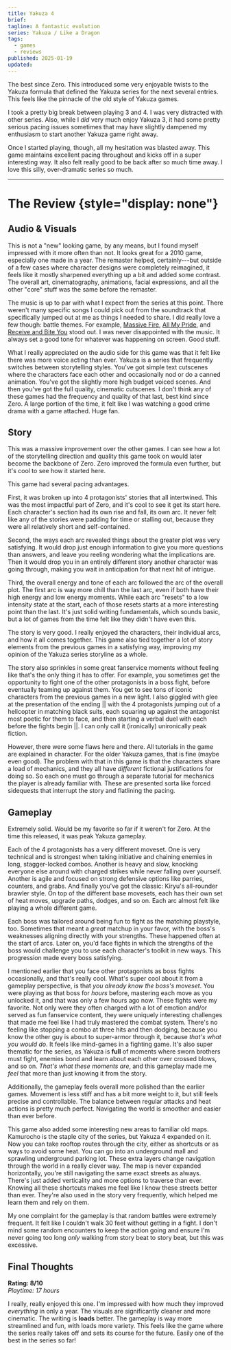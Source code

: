 ```yaml
---
title: Yakuza 4
brief:
tagline: A fantastic evolution
series: Yakuza / Like a Dragon
tags:
  - games
  - reviews
published: 2025-01-19
updated:
---
```


The best since Zero. This introduced some very enjoyable twists to the Yakuza
formula that defined the Yakuza series for the next several entries. This feels
like the pinnacle of the old style of Yakuza games.

I took a pretty big break between playing 3 and 4. I was very distracted with
other series. Also, while I _did_ very much enjoy Yakuza 3, it had some pretty
serious pacing issues sometimes that may have slightly dampened my enthusiasm to
start another Yakuza game right away.

Once I started playing, though, all my hesitation was blasted away. This game
maintains excellent pacing throughout and kicks off in a super interesting way.
It also felt really good to be back after so much time away. I love this silly,
over-dramatic series so much.

---

# The Review {style="display: none"}

## Audio & Visuals

This is not a "new" looking game, by any means, but I found myself impressed
with it more often than not. It looks great for a 2010 game, especially one made
in a year. The remaster helped, certainly---but outside of a few cases where
character designs were completely reimagined, it feels like it mostly sharpened
everything up a bit and added some contrast. The overall art, cinematography,
animations, facial expressions, and all the other "core" stuff was the same
before the remaster.

The music is up to par with what I expect from the series at this point. There
weren't many specific songs I could pick out from the soundtrack that
specifically jumped out at me as things I needed to share. I did really love a
few though: battle themes. For example,
[Massive Fire](https://youtu.be/rn5RcTcDVHA),
[All My Pride](https://youtu.be/sMDlWf3QB0I), and
[Receive and Bite You](https://youtu.be/3OjillYVV6Y) stood out. I was never
disappointed with the music. It always set a good tone for whatever was
happening on screen. Good stuff.

What I really appreciated on the audio side for this game was that it felt like
there was more voice acting than ever. Yakuza is a series that frequently
switches between storytelling styles. You've got simple text cutscenes where the
characters face each other and occasionally nod or do a canned animation. You've
got the slightly more high budget voiced scenes. And then you've got the full
quality, cinematic cutscenes. I don't think any of these games had the frequency
and quality of that last, best kind since Zero. A large portion of the time, it
felt like I was watching a good crime drama with a game attached. Huge fan.

## Story

This was a massive improvement over the other games. I can see how a lot of the
storytelling direction and quality this game took on would later become the
backbone of Zero. Zero improved the formula even further, but it's cool to see
how it started here.

This game had several pacing advantages.

First, it was broken up into 4 protagonists' stories that all intertwined. This
was the most impactful part of Zero, and it's cool to see it get its start here.
Each character's section had its own rise and fall, its own arc. It never felt
like any of the stories were padding for time or stalling out, because they were
all relatively short and self-contained.

Second, the ways each arc revealed things about the greater plot was very
satisfying. It would drop just enough information to give you more questions
than answers, and leave you reeling wondering what the implications are. Then it
would drop you in an entirely different story another character was going
through, making you wait in anticipation for that next hit of intrigue.

Third, the overall energy and tone of each arc followed the arc of the overall
plot. The first arc is way more chill than the last arc, even if both have their
high energy and low energy moments. While each arc "resets" to a low intensity
state at the start, each of those resets starts at a more interesting point than
the last. It's just solid writing fundamentals, which sounds basic, but a lot of
games from the time felt like they didn't have even this.

The story is very good. I really enjoyed the characters, their individual arcs,
and how it all comes together. This game also tied together a lot of story
elements from the previous games in a satisfying way, improving my opinion of
the Yakuza series storyline as a whole.

The story also sprinkles in some great fanservice moments without feeling like
that's the only thing it has to offer. For example, you sometimes get the
opportunity to fight one of the other protagonists in a boss fight, before
eventually teaming up against them. You get to see tons of iconic characters
from the previous games in a new light. I also giggled with glee at the
presentation of the ending || with the 4 protagonists jumping out of a
helicopter in matching black suits, each squaring up against the antagonist most
poetic for them to face, and then starting a verbal duel with each before the
fights begin ||. I can only call it (ironically) unironically peak fiction.

However, there were some flaws here and there. All tutorials in the game are
explained in character. For the older Yakuza games, that is fine (maybe even
good). The problem with that in this game is that the characters share a load of
mechanics, and they all have _different_ fictional justifications for doing so.
So each one must go through a separate tutorial for mechanics the player is
already familiar with. These are presented sorta like forced sidequests that
interrupt the story and flatlining the pacing.

## Gameplay

Extremely solid. Would be my favorite so far if it weren't for Zero. At the time
this released, it was peak Yakuza gameplay.

Each of the 4 protagonists has a very different moveset. One is very technical
and is strongest when taking initiative and chaining enemies in long,
stagger-locked combos. Another is heavy and slow, knocking everyone else around
with charged strikes while never falling over yourself. Another is agile and
focused on strong defensive options like parries, counters, and grabs. And
finally you've got the classic: Kiryu's all-rounder brawler style. On top of the
different base movesets, each has their own set of heat moves, upgrade paths,
dodges, and so on. Each arc almost felt like playing a whole different game.

Each boss was tailored around being fun to fight as the matching playstyle, too.
Sometimes that meant a _great_ matchup in your favor, with the boss's weaknesses
aligning directly with your strengths. These happened often at the start of
arcs. Later on, you'd face fights in which the strengths of the boss would
challenge you to use each character's toolkit in new ways. This progression made
every boss satisfying.

I mentioned earlier that you face other protagonists as boss fights
occasionally, and that's really cool. What's super cool about it from a gameplay
perspective, is that _you already know the boss's moveset_. You were playing as
that boss for _hours_ before, mastering each move as you unlocked it, and that
was only a few hours ago now. These fights were my favorite. Not only were they
often charged with a lot of emotion and/or served as fun fanservice content,
they were uniquely interesting challenges that made me feel like I had truly
mastered the combat system. There's no feeling like stopping a combo at three
hits and then dodging, because you know the other guy is about to super-armor
through it, because _that's what you would do_. It feels like mind-games in a
fighting game. It's also super thematic for the series, as Yakuza is **full** of
moments where sworn brothers must fight, enemies bond and learn about each other
over crossed blows, and so on. _That's what these moments are_, and this
gameplay made me _feel_ that more than just knowing it from the story.

Additionally, the gameplay feels overall more polished than the earlier games.
Movement is less stiff and has a bit more weight to it, but still feels precise
and controllable. The balance between regular attacks and heat actions is pretty
much perfect. Navigating the world is smoother and easier than ever before.

This game also added some interesting new areas to familiar old maps. Kamurocho
is the staple city of the series, but Yakuza 4 expanded on it. Now you can take
rooftop routes through the city, either as shortcuts or as ways to avoid some
heat. You can go into an underground mall and sprawling underground parking lot.
These extra layers change navigation through the world in a really clever way.
The map is never expanded horizontally, you're still navigating the same exact
streets as always. There's just added verticality and more options to traverse
than ever. Knowing all these shortcuts makes me feel like I know these streets
better than ever. They're also used in the story very frequently, which helped
me learn them and rely on them.

My one complaint for the gameplay is that random battles were extremely
frequent. It felt like I couldn't walk 30 feet without getting in a fight. I
don't mind some random encounters to keep the action going and ensure I'm never
going too long _only_ walking from story beat to story beat, but this was
excessive.

## Final Thoughts

**Rating: 8/10**  
_Playtime: 17 hours_

I really, really enjoyed this one. I'm impressed with how much they improved
_everything_ in only a year. The visuals are significantly cleaner and more
cinematic. The writing is **loads** better. The gameplay is way more streamlined
and fun, with loads more variety. This feels like the game where the series
really takes off and sets its course for the future. Easily one of the best in
the series so far!
